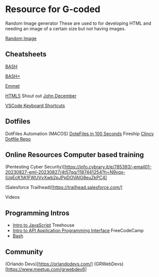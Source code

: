 # Resource for G-coded

Random Image generator
These are used to for developing HTML and needing an image of a certain size but not having images.

[Random Image](https://random.imagecdn.app/v1/docs)

## Cheatsheets

[BASH](BASH_Cheat_Sheet.pdf)

[BASH+](Linux_bash_cheat_sheet.pdf)

[Emmet](emmet_cheat_sheet.pdf)

[HTML5](HTML5-Cheat-Sheet.pdf) Shout out [John December](https://johndecember.com/html/spec/)

[VSCode Keyboard Shortcuts](keyboard-shortcuts-macos.pdf)

## Dotfiles

DotFiles Automation (MACOS)
[DoteFiles in 100 Seconds](https://www.youtube.com/watch?v=r_MpUP6aKiQ) Fireship
[Clincy Dotfile Repo](https://github.com/bclincy/dotfiles)

## Online Resources Computer based training

(Pentesting Cyber Security)[https://info.cybrary.it/e/785393/-email01-20230827-eml-20230827/4t57qg/1187441254?h=N9vqx-iUqEcK1lA1FWUVvXwb2pJPpDOVAlG8euZkPC4]

(Salesforce Trailhead)[https://trailhead.salesforce.com/]

Videos

## Programming Intros

- [Intro to JavaScript](https://www.youtube.com/watch?v=ekYNA10oe2I) Treehouse
- [Intro to API Application Programming Interface](https://www.youtube.com/watch?v=WXsD0ZgxjRw) FreeCodeCamp
- [Bash](https://youtu.be/oxuRxtrO2Ag?si=10EA8K_Y7FUiLdp7)

## Community

(Orlando Devs)[https://orlandodevs.com/]
(GRWebDevs)[https://www.meetup.com/grwebdevß]
